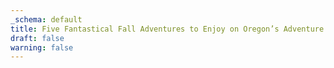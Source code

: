 ```yaml
---
_schema: default
title: Five Fantastical Fall Adventures to Enjoy on Oregon’s Adventure Coast
draft: false
warning: false
---
```

